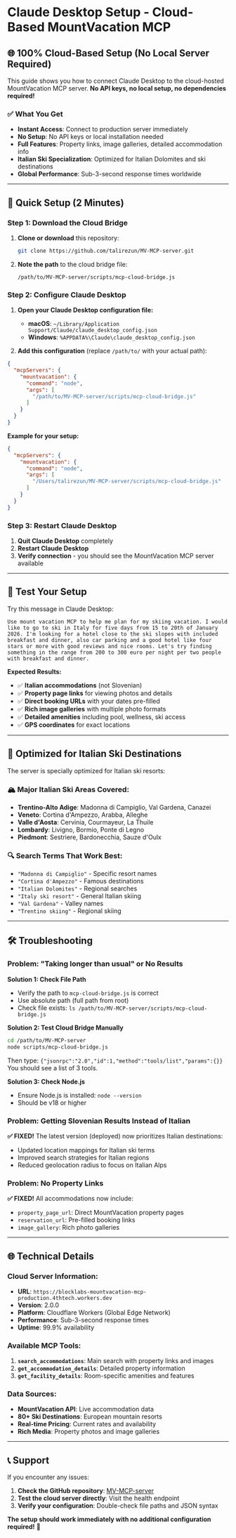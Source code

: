 # Claude Desktop Setup - Cloud-Based MountVacation MCP

## 🌐 **100% Cloud-Based Setup (No Local Server Required)**

This guide shows you how to connect Claude Desktop to the cloud-hosted MountVacation MCP server. **No API keys, no local setup, no dependencies required!**

### **✅ What You Get**
- **Instant Access**: Connect to production server immediately
- **No Setup**: No API keys or local installation needed
- **Full Features**: Property links, image galleries, detailed accommodation info
- **Italian Ski Specialization**: Optimized for Italian Dolomites and ski destinations
- **Global Performance**: Sub-3-second response times worldwide

---

## 🚀 **Quick Setup (2 Minutes)**

### **Step 1: Download the Cloud Bridge**

1. **Clone or download** this repository:
   ```bash
   git clone https://github.com/talirezun/MV-MCP-server.git
   ```

2. **Note the path** to the cloud bridge file:
   ```
   /path/to/MV-MCP-server/scripts/mcp-cloud-bridge.js
   ```

### **Step 2: Configure Claude Desktop**

1. **Open your Claude Desktop configuration file:**
   - **macOS**: `~/Library/Application Support/Claude/claude_desktop_config.json`
   - **Windows**: `%APPDATA%\Claude\claude_desktop_config.json`

2. **Add this configuration** (replace `/path/to/` with your actual path):

```json
{
  "mcpServers": {
    "mountvacation": {
      "command": "node",
      "args": [
        "/path/to/MV-MCP-server/scripts/mcp-cloud-bridge.js"
      ]
    }
  }
}
```

**Example for your setup:**
```json
{
  "mcpServers": {
    "mountvacation": {
      "command": "node",
      "args": [
        "/Users/talirezun/MV-MCP-server/scripts/mcp-cloud-bridge.js"
      ]
    }
  }
}
```

### **Step 3: Restart Claude Desktop**

1. **Quit Claude Desktop** completely
2. **Restart Claude Desktop**
3. **Verify connection** - you should see the MountVacation MCP server available

---

## 🧪 **Test Your Setup**

Try this message in Claude Desktop:

```
Use mount vacation MCP to help me plan for my skiing vacation. I would like to go to ski in Italy for five days from 15 to 20th of January 2026. I'm looking for a hotel close to the ski slopes with included breakfast and dinner, also car parking and a good hotel like four stars or more with good reviews and nice rooms. Let's try finding something in the range from 200 to 300 euro per night per two people with breakfast and dinner.
```

**Expected Results:**
- ✅ **Italian accommodations** (not Slovenian)
- ✅ **Property page links** for viewing photos and details
- ✅ **Direct booking URLs** with your dates pre-filled
- ✅ **Rich image galleries** with multiple photo formats
- ✅ **Detailed amenities** including pool, wellness, ski access
- ✅ **GPS coordinates** for exact locations

---

## 🎯 **Optimized for Italian Ski Destinations**

The server is specially optimized for Italian ski resorts:

### **🏔️ Major Italian Ski Areas Covered:**
- **Trentino-Alto Adige**: Madonna di Campiglio, Val Gardena, Canazei
- **Veneto**: Cortina d'Ampezzo, Arabba, Alleghe  
- **Valle d'Aosta**: Cervinia, Courmayeur, La Thuile
- **Lombardy**: Livigno, Bormio, Ponte di Legno
- **Piedmont**: Sestriere, Bardonecchia, Sauze d'Oulx

### **🔍 Search Terms That Work Best:**
- `"Madonna di Campiglio"` - Specific resort names
- `"Cortina d'Ampezzo"` - Famous destinations
- `"Italian Dolomites"` - Regional searches
- `"Italy ski resort"` - General Italian skiing
- `"Val Gardena"` - Valley names
- `"Trentino skiing"` - Regional skiing

---

## 🛠️ **Troubleshooting**

### **Problem: "Taking longer than usual" or No Results**

**Solution 1: Check File Path**
- Verify the path to `mcp-cloud-bridge.js` is correct
- Use absolute path (full path from root)
- Check file exists: `ls /path/to/MV-MCP-server/scripts/mcp-cloud-bridge.js`

**Solution 2: Test Cloud Bridge Manually**
```bash
cd /path/to/MV-MCP-server
node scripts/mcp-cloud-bridge.js
```
Then type: `{"jsonrpc":"2.0","id":1,"method":"tools/list","params":{}}`
You should see a list of 3 tools.

**Solution 3: Check Node.js**
- Ensure Node.js is installed: `node --version`
- Should be v18 or higher

### **Problem: Getting Slovenian Results Instead of Italian**

**✅ FIXED!** The latest version (deployed) now prioritizes Italian destinations:
- Updated location mappings for Italian ski terms
- Improved search strategies for Italian regions
- Reduced geolocation radius to focus on Italian Alps

### **Problem: No Property Links**

**✅ FIXED!** All accommodations now include:
- `property_page_url`: Direct MountVacation property pages
- `reservation_url`: Pre-filled booking links
- `image_gallery`: Rich photo galleries

---

## 🌐 **Technical Details**

### **Cloud Server Information:**
- **URL**: `https://blocklabs-mountvacation-mcp-production.4thtech.workers.dev`
- **Version**: 2.0.0
- **Platform**: Cloudflare Workers (Global Edge Network)
- **Performance**: Sub-3-second response times
- **Uptime**: 99.9% availability

### **Available MCP Tools:**
1. **`search_accommodations`**: Main search with property links and images
2. **`get_accommodation_details`**: Detailed property information
3. **`get_facility_details`**: Room-specific amenities and features

### **Data Sources:**
- **MountVacation API**: Live accommodation data
- **80+ Ski Destinations**: European mountain resorts
- **Real-time Pricing**: Current rates and availability
- **Rich Media**: Property photos and image galleries

---

## 📞 **Support**

If you encounter any issues:

1. **Check the GitHub repository**: [MV-MCP-server](https://github.com/talirezun/MV-MCP-server)
2. **Test the cloud server directly**: Visit the health endpoint
3. **Verify your configuration**: Double-check file paths and JSON syntax

**The setup should work immediately with no additional configuration required!** 🎉

